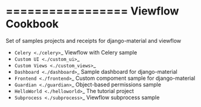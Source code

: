 =================
Viewflow Cookbook
=================

Set of samples projects and receipts for django-material and viewflow

- `Celery <./celery>`_ Viewflow with Celery sample
- `Custom UI <./custom_ui>`_
- `Custom Views <./custom_views>`_
- `Dashboard <./dashboard>`_ Sample dashboard for django-material
- `Frontend <./frontend>`_ Custom compoment sample for django-material
- `Guardian <./guardian>`_ Object-based permissions sample
- `HelloWorld <./helloworld>`_ The tutorial project
- `Subprocess <./subprocess>`_ Viewflow subprocess sample
